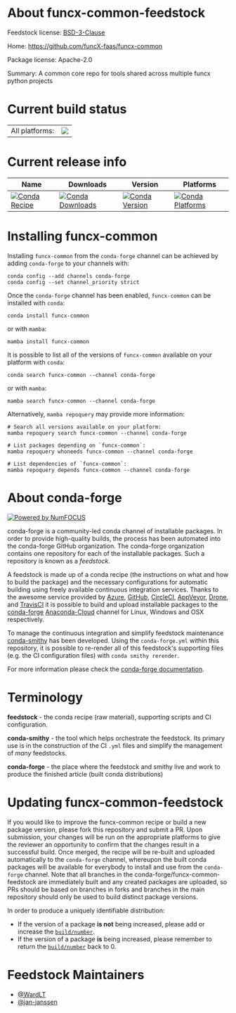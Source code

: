 About funcx-common-feedstock
============================

Feedstock license: [BSD-3-Clause](https://github.com/conda-forge/funcx-common-feedstock/blob/main/LICENSE.txt)

Home: https://github.com/funcX-faas/funcx-common

Package license: Apache-2.0

Summary: A common core repo for tools shared across multiple funcx python projects

Current build status
====================


<table><tr><td>All platforms:</td>
    <td>
      <a href="https://dev.azure.com/conda-forge/feedstock-builds/_build/latest?definitionId=17054&branchName=main">
        <img src="https://dev.azure.com/conda-forge/feedstock-builds/_apis/build/status/funcx-common-feedstock?branchName=main">
      </a>
    </td>
  </tr>
</table>

Current release info
====================

| Name | Downloads | Version | Platforms |
| --- | --- | --- | --- |
| [![Conda Recipe](https://img.shields.io/badge/recipe-funcx--common-green.svg)](https://anaconda.org/conda-forge/funcx-common) | [![Conda Downloads](https://img.shields.io/conda/dn/conda-forge/funcx-common.svg)](https://anaconda.org/conda-forge/funcx-common) | [![Conda Version](https://img.shields.io/conda/vn/conda-forge/funcx-common.svg)](https://anaconda.org/conda-forge/funcx-common) | [![Conda Platforms](https://img.shields.io/conda/pn/conda-forge/funcx-common.svg)](https://anaconda.org/conda-forge/funcx-common) |

Installing funcx-common
=======================

Installing `funcx-common` from the `conda-forge` channel can be achieved by adding `conda-forge` to your channels with:

```
conda config --add channels conda-forge
conda config --set channel_priority strict
```

Once the `conda-forge` channel has been enabled, `funcx-common` can be installed with `conda`:

```
conda install funcx-common
```

or with `mamba`:

```
mamba install funcx-common
```

It is possible to list all of the versions of `funcx-common` available on your platform with `conda`:

```
conda search funcx-common --channel conda-forge
```

or with `mamba`:

```
mamba search funcx-common --channel conda-forge
```

Alternatively, `mamba repoquery` may provide more information:

```
# Search all versions available on your platform:
mamba repoquery search funcx-common --channel conda-forge

# List packages depending on `funcx-common`:
mamba repoquery whoneeds funcx-common --channel conda-forge

# List dependencies of `funcx-common`:
mamba repoquery depends funcx-common --channel conda-forge
```


About conda-forge
=================

[![Powered by
NumFOCUS](https://img.shields.io/badge/powered%20by-NumFOCUS-orange.svg?style=flat&colorA=E1523D&colorB=007D8A)](https://numfocus.org)

conda-forge is a community-led conda channel of installable packages.
In order to provide high-quality builds, the process has been automated into the
conda-forge GitHub organization. The conda-forge organization contains one repository
for each of the installable packages. Such a repository is known as a *feedstock*.

A feedstock is made up of a conda recipe (the instructions on what and how to build
the package) and the necessary configurations for automatic building using freely
available continuous integration services. Thanks to the awesome service provided by
[Azure](https://azure.microsoft.com/en-us/services/devops/), [GitHub](https://github.com/),
[CircleCI](https://circleci.com/), [AppVeyor](https://www.appveyor.com/),
[Drone](https://cloud.drone.io/welcome), and [TravisCI](https://travis-ci.com/)
it is possible to build and upload installable packages to the
[conda-forge](https://anaconda.org/conda-forge) [Anaconda-Cloud](https://anaconda.org/)
channel for Linux, Windows and OSX respectively.

To manage the continuous integration and simplify feedstock maintenance
[conda-smithy](https://github.com/conda-forge/conda-smithy) has been developed.
Using the ``conda-forge.yml`` within this repository, it is possible to re-render all of
this feedstock's supporting files (e.g. the CI configuration files) with ``conda smithy rerender``.

For more information please check the [conda-forge documentation](https://conda-forge.org/docs/).

Terminology
===========

**feedstock** - the conda recipe (raw material), supporting scripts and CI configuration.

**conda-smithy** - the tool which helps orchestrate the feedstock.
                   Its primary use is in the construction of the CI ``.yml`` files
                   and simplify the management of *many* feedstocks.

**conda-forge** - the place where the feedstock and smithy live and work to
                  produce the finished article (built conda distributions)


Updating funcx-common-feedstock
===============================

If you would like to improve the funcx-common recipe or build a new
package version, please fork this repository and submit a PR. Upon submission,
your changes will be run on the appropriate platforms to give the reviewer an
opportunity to confirm that the changes result in a successful build. Once
merged, the recipe will be re-built and uploaded automatically to the
`conda-forge` channel, whereupon the built conda packages will be available for
everybody to install and use from the `conda-forge` channel.
Note that all branches in the conda-forge/funcx-common-feedstock are
immediately built and any created packages are uploaded, so PRs should be based
on branches in forks and branches in the main repository should only be used to
build distinct package versions.

In order to produce a uniquely identifiable distribution:
 * If the version of a package **is not** being increased, please add or increase
   the [``build/number``](https://docs.conda.io/projects/conda-build/en/latest/resources/define-metadata.html#build-number-and-string).
 * If the version of a package **is** being increased, please remember to return
   the [``build/number``](https://docs.conda.io/projects/conda-build/en/latest/resources/define-metadata.html#build-number-and-string)
   back to 0.

Feedstock Maintainers
=====================

* [@WardLT](https://github.com/WardLT/)
* [@jan-janssen](https://github.com/jan-janssen/)

